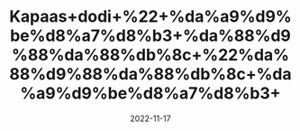 ---
title: 'Kapaas+dodi+%22+%da%a9%d9%be%d8%a7%d8%b3+%da%88%d9%88%da%88%db%8c+%22%da%88%d9%88%da%88%db%8c+%da%a9%d9%be%d8%a7%d8%b3+'
date: '2022-11-17' 
metatag: '' 
inventory: '0' 
draft: false 
# meta description 
shortDescripton: ''
description: 'Herbs+%d8%ac%da%91%db%8c+%d8%a8%d9%88%d9%b9%db%8c'
longdescription: ''
tags: ''
brand: ''
subCategory: ''
sellCount: '0'
featured: True
# product Price
price: '20.0'
# Product Short Description
shortDescription: ''
productID: 'DCE49F81-4049-ED11-996A-005056B3A416'
type: 'products'
category: 'Herbs+%d8%ac%da%91%db%8c+%d8%a8%d9%88%d9%b9%db%8c' 
thumnailproduct: 'https://eraconnect.blob.core.windows.net/product-images/aminsaddiquidawakhana/b79e36f9-e9c3-48d3-83e6-c7f0eacb0bbe.webp' 
images:
  - image: 'https://eraconnect.blob.core.windows.net/product-images/aminsaddiquidawakhana/b79e36f9-e9c3-48d3-83e6-c7f0eacb0bbe.webp'  
Variants:
---